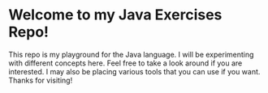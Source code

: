 <h1>Welcome to my Java Exercises Repo!</h1>


This repo is my playground for the Java language. I will be experimenting with different concepts here. Feel free to take a look around if you are interested. I may also be placing various tools that you can use if you want. Thanks for visiting! 
